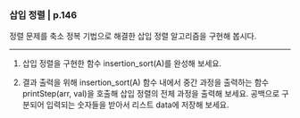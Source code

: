 ### 삽입 정렬 | p.146
정렬 문제를 축소 정복 기법으로 해결한 삽입 정렬 알고리즘을 구현해 봅시다.

---

1. 삽입 정렬을 구현한 함수 insertion_sort(A)를 완성해 보세요.

2. 결과 출력을 위해 insertion_sort(A) 함수 내에서 중간 과정을 출력하는 함수 printStep(arr, val)을 호출해 삽입 정렬의 전체 과정을 출력해 보세요.
공백으로 구분되어 입력되는 숫자들을 받아서 리스트 data에 저장해 보세요.